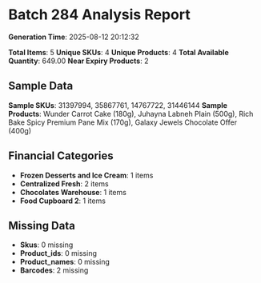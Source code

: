 # Batch 284 Analysis Report

**Generation Time**: 2025-08-12 20:12:32

**Total Items**: 5
**Unique SKUs**: 4
**Unique Products**: 4
**Total Available Quantity**: 649.00
**Near Expiry Products**: 2

## Sample Data
**Sample SKUs**: 31397994, 35867761, 14767722, 31446144
**Sample Products**: Wunder Carrot Cake (180g), Juhayna Labneh Plain (500g), Rich Bake Spicy Premium Pane Mix (170g), Galaxy Jewels Chocolate Offer (400g)

## Financial Categories
- **Frozen Desserts and Ice Cream**: 1 items
- **Centralized Fresh**: 2 items
- **Chocolates Warehouse**: 1 items
- **Food Cupboard 2**: 1 items

## Missing Data
- **Skus**: 0 missing
- **Product_ids**: 0 missing
- **Product_names**: 0 missing
- **Barcodes**: 2 missing
